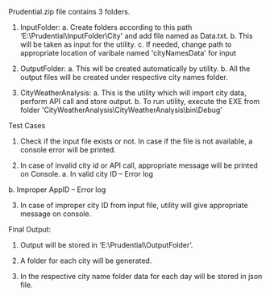 Prudential.zip file contains 3 folders.
1.	InputFolder:
a.	Create folders according to this path ‘E:\Prudential\InputFolder\City' and add file named as Data.txt.
b.	This will be taken as input for the utility. 
c.	If needed, change path to appropriate location of varibale named 'cityNamesData' for input 

2.	OutputFolder:
a.	This will be created automatically by utility. 
b.	All the output files will be created under respective city names folder.

3.	CityWeatherAnalysis:
a.	This is the utility which will import city data, perform API call and store output.
b.	To run utility, execute the EXE from folder 'CityWeatherAnalysis\CityWeatherAnalysis\bin\Debug'

Test Cases
1.	Check if the input file exists or not. In case if the file is not available, a console error will be printed.
 

2.	In case of invalid city id or API call, appropriate message will be printed on Console.
a.	In valid city ID – Error log
 

b.	Improper AppID – Error log
 

3.	In case of improper city ID from input file, utility will give appropriate message on console.
 

Final Output:
1.	Output will be stored in ‘E:\Prudential\OutputFolder’.
2.	A folder for each city will be generated.
 

3.	In the respective city name folder data for each day will be stored in json file.
 
